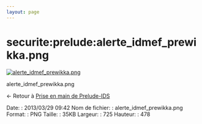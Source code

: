 ```yaml
---
layout: page
---
```


securite:prelude:alerte\_idmef\_prewikka.png
============================================

[![alerte\_idmef\_prewikka.png](../..//assets/media/securite/prelude/alerte_idmef_prewikka.png@cache=&w=725&h=478 "alerte_idmef_prewikka.png")](../..//assets/media/securite/prelude/alerte_idmef_prewikka.png@cache= "Afficher le fichier original")

alerte\_idmef\_prewikka.png

← Retour à [Prise en main de
Prelude-IDS](../../../securite/prelude/prelude-use.html "securite:prelude:prelude-use")

Date:
:   2013/03/29 09:42
Nom de fichier:
:   alerte\_idmef\_prewikka.png
Format:
:   PNG
Taille:
:   35KB
Largeur:
:   725
Hauteur:
:   478

